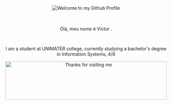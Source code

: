 <div align="center">
  <img src="https://github.com/BrunnerLivio/brunnerlivio/blob/master/images/welcome.png?raw=true" style="max-width: 100%;" alt="Welcome to my Github Profile" />
  <br />
  <br />
  <br />
  <p>Olá, meu nome é Victor .</p>
  <br />
  <p> I am a student at UNIMATER college, currently studying a bachelor's degree in Information Systems, 4/8 </p>

</div>
<p>

</td>

</tr>
</table>

<div align="center">

<img height="120" alt="Thanks for visiting me" width="100%" src="https://raw.githubusercontent.com/BrunnerLivio/brunnerlivio/master/images/marquee.svg" />
<br />

</div>
